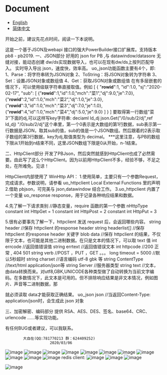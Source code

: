# Document
* [English](./docs/en/README.md)
* [简体中文](./docs/cn/README.md)
  
开始之前，建议先花点时间，阅读一下本说明。

这是一个基于JSON及webapi 接口的强大PowerBuilder接口扩展库。支持版本 pb8 - pb2019.
一、JSON部分
好用的 json for PB ,与 datawindow/datasore 无缝对接，能动态创建 dw/ds实现数据导入，也可以在现有dw/ds上按列匹配导入。
实时导入导出 json，速度快，效率高。
uo_json功能函数主要有4个，即:
1、Parse：将字符串转为JSON对象
2、ToString：将JSON对象转为字符串
3、Set：设置JSON对象或数组值
4、Get：获取JSON对象或数组值
在有多层嵌套的情况下，可以使用级联字符串直接取值。例如
[
{
"__rowid__":1,
"id":1.0,
"sj":"2020-02-17",
"sub":
[
{"__rowid__":1,"id":1.0,"mch":"菜1","dj":9.0,"je":7.0},
{"__rowid__":2,"id":1.0,"mch":"菜2","dj":1.0,"je":3.0},
{"__rowid__":3,"id":1.0,"mch":"菜3","dj":7.0,"je":1.0},
{"__rowid__":4,"id":1.0,"mch":"菜4","dj":5.0,"je":9.0}
]
}
]
要取得第一行数组"菜3"下面的dj,可以这样写key字符串:
deciaml ld_dj
json.Get("/0/sub/2/dj",ref ld_dj)
"/0/sub/2/dj"这个串里，第一个0表示是大数组的第1行数据，sub表示第一行数据是JSON，取其sub的值，sub的值是一个JSON数组。然后跟着的2表示取子数组的第3行数据，key为dj,取值类型为 decimal。
***这里注意，与PB的数组下限从1开始到n结束不同，这里JSON数组下限是0从开始，n-1结束。

二、HttpClient部分
开发了PBJson，然后突然就感到HttpClient也成了必然需要。由此写了这么个HttpClient。因为以前用HttpClient不多，经验不够，不足之处，在所难免。见谅！

HttpClient内部使用了 WinHttp API：
1.使用简单，主要只有一个参数Request，完成请求。参数说明，请参看 uo_httpclient Local External Functions 里的声明
2.借助 pbjson，可完美与 json,datawindow 结合工作。
3.uo_httpclient 内置了一个变量 uo_response response，用于记录各种响应结果和数据。

4.先了解一下请求类别
//静态变量，require 函数的第一个参数 nHttpType 
constant int HttpGet      = 1
constant int HttpPost     = 2
constant int HttpPut      = 3

5.很有必要事先了解一下，httpclient 发送 request 后，会返回哪些内容。
string header          //保存 httpclient 的response header
string headerlist[]    //保存 httpclient 的response header 关键字
blob   data            //保存 httpclient 的结果，不仅限于文本，也可能是其他二进制数据。在只是文本的情况下，可以取 text 值
int    errcode         //返回值错误值 
string errtext         //返回值错误文本
int    httpcode        //200 正常 , 404 501
string verb            //POST ，PUT ，GET 。。。
long   timeout = 5000  //默认5秒超时
string charset         //语言编码 utf-8 gbk 等
string ContentType     //text/html application/json等
string Server          //服务器类型
string text            //文本，由data转换而来。对utf8,GBK,UNICODE各种类型做了自动转换为当前文字编码。在多数情况下，此文本是可用的。但不排除响应结果是非文本情况，例如图片、声音等二进制数据，那

就必须读取 data才能获取正确结果。
uo_json json           //当返回Content-Type: application/json时，会生成此 json 对象

三、加密解密、编码部分
提供 RSA、AES、DES、签名、base64、CRC、urlencode ......等实现功能。

有任何BUG或者建议，可以我联系。

            大自在(QQ:781770213 群：624409252) 
                        2020/03/06
![image](https://user-images.githubusercontent.com/89757391/131769153-7e3ca4f2-32d3-4698-8775-aa601984ad56.png)
![image](https://user-images.githubusercontent.com/89757391/131769204-a56fe102-3954-4079-af7c-a08735023bd4.png)
![image](https://user-images.githubusercontent.com/89757391/131769228-04f14668-5b42-4be4-8b07-96f67c89e472.png)
![image](https://user-images.githubusercontent.com/89757391/131769285-742bbfdd-c45a-4a80-b1e3-375285a345fa.png)
![image](https://user-images.githubusercontent.com/89757391/131769313-495bcacb-e504-4628-b149-b7a50f6906cc.png)
![image](https://user-images.githubusercontent.com/89757391/131769331-d8080d93-49e3-4158-82f8-6419097a01bf.png)
![image](https://user-images.githubusercontent.com/89757391/131769351-0eb68140-5851-415c-b784-0432b45b047e.png)
![image](https://user-images.githubusercontent.com/89757391/131769407-a01eac7a-94bf-4ee1-bce8-08619c9c1220.png)
![image](https://user-images.githubusercontent.com/89757391/131769444-c5608c52-5da3-405a-b6ec-c85f70ac5528.png)
![image](https://user-images.githubusercontent.com/89757391/131769495-01436487-ee8a-43d9-84ea-9b4a30d75af2.png)
![image](https://user-images.githubusercontent.com/89757391/131769531-e5ad576f-9167-44d5-ae86-ba9bcb8df45c.png)
redis client:
![image](https://user-images.githubusercontent.com/89757391/131769551-14245b82-014e-4e81-9f47-3a6c4d3e520e.png)
![image](https://user-images.githubusercontent.com/89757391/131769602-e59deca4-2f1e-4b63-9930-ea93cce2b1e1.png)
![image](https://user-images.githubusercontent.com/89757391/131769612-1fa2580e-9ddd-4da1-8816-df3ddc1a712c.png)

![image](https://user-images.githubusercontent.com/89757391/131769524-5580bf2e-dfd4-4aa2-9433-46f82c464f72.png)
